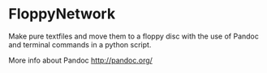# FloppyNetwork
Make pure textfiles and move them to a floppy disc with the use of Pandoc and terminal commands in a python script.

More info about Pandoc
http://pandoc.org/

